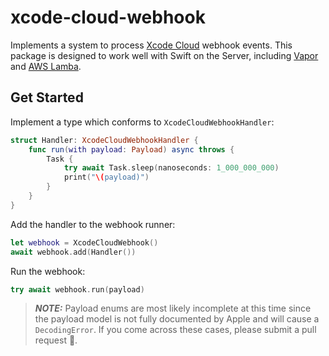 # xcode-cloud-webhook

Implements a system to process [Xcode Cloud](https://developer.apple.com/xcode-cloud/) webhook events. This package is
designed to work well with Swift on the Server, including [Vapor](https://github.com/vapor) and 
[AWS Lamba](https://github.com/swift-server/swift-aws-lambda-runtime).

## Get Started

Implement a type which conforms to `XcodeCloudWebhookHandler`:

```swift
struct Handler: XcodeCloudWebhookHandler {
    func run(with payload: Payload) async throws {
        Task {
            try await Task.sleep(nanoseconds: 1_000_000_000)
            print("\(payload)")
        }
    }
}
```

Add the handler to the webhook runner:

```swift
let webhook = XcodeCloudWebhook()
await webhook.add(Handler())
```

Run the webhook:

```swift
try await webhook.run(payload)
```

> **_NOTE:_**  Payload enums are most likely incomplete at this time since the payload model is not fully documented by Apple
 and will cause a `DecodingError`. If you come across these cases, please submit a pull request 🙏.
